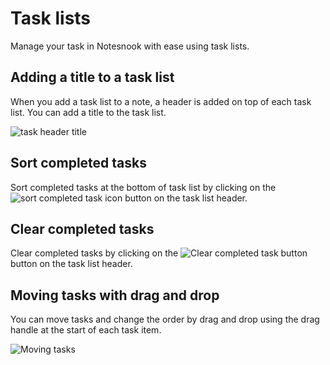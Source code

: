 # Task lists

Manage your task in Notesnook with ease using task lists.

## Adding a title to a task list

When you add a task list to a note, a header is added on top of each task list. You can add a title to the task list.

![task header title](/task-header-title.png)

## Sort completed tasks

Sort completed tasks at the bottom of task list by clicking on the ![sort completed task icon](/sort-task-icon.png) button on the task list header.

## Clear completed tasks

Clear completed tasks by clicking on the ![Clear completed task button](/sort-task-icon.png) button on the task list header.

## Moving tasks with drag and drop

You can move tasks and change the order by drag and drop using the drag handle at the start of each task item.

![Moving tasks](/drag-drop.gif)
